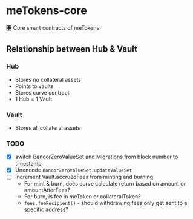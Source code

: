 # meTokens-core
🎛  Core smart contracts of meTokens


## Relationship between Hub & Vault
### Hub
* Stores no collateral assets
* Points to vaults
* Stores curve contract
* 1 Hub = 1 Vault

### Vault
* Stores all collateral assets


### TODO
* [x] switch BancorZeroValueSet and Migrations from block number to timestamp
* [x] Unencode `BancorZeroValueSet.updateValueSet`
* [ ] Increment Vault.accruedFees from minting and burning
    * For mint & burn, does curve calculate return based on amount or amountAfterFees? 
    * For burn, is fee in meToken or collateralToken?
    * `fees.feeRecipient()` - should withdrawing fees only get sent to a specific address?